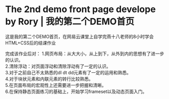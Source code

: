 # The 2nd demo front page develope by Rory | 我的第二个DEMO首页
这是我的第二个DEMO首页，在网易云课堂上自学完燕十八老师的8小时学会HTML+CSS后的结课作业

完成该作业后对：
1.网页布局：从大大小，从上到下，从外到内的思想有了进一步的认识。<br />
2.清除浮动：对页面浮动和清除浮动有了一定的认识。<br />
3.对于之前自己不太熟悉的dl dt dd元素有了一定的运用和熟悉。<br />
4.对于块状元素和内联元素的转行比较熟悉。<br />
5.在页面布局的宏观性上还需要进一步把握和清晰。<br />
6.在保持静态页面练习的基础上，开始学习frameset以及动态页面入门。
